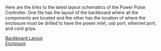 Here are the links to the latest layout schematics of the Power Pulse Controller. 
One file has the layout of the backboard where all the components are located and the other has the location of where the enclosure
must be drilled to have the power inlet, usb port, ethernet port, and cord grips.

[Backboard Layout](http://a360.co/2wukbMs)  
[Enclosure](http://a360.co/2xE5JBR)
